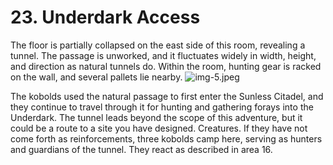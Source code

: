 # 23. Underdark Access

The floor is partially collapsed on the east side of this room, revealing a tunnel. The passage is unworked, and it fluctuates widely in width, height, and direction as natural tunnels do. Within the room, hunting gear is racked on the wall, and several pallets lie nearby.
![img-5.jpeg](DDIA06%20-%20Sunless%20Citadel_img-5.jpeg)

The kobolds used the natural passage to first enter the Sunless Citadel, and they continue to travel through it for hunting and gathering forays into the Underdark.
The tunnel leads beyond the scope of this adventure, but it could be a route to a site you have designed.
Creatures. If they have not come forth as reinforcements, three kobolds camp here, serving as hunters and guardians of the tunnel. They react as described in area 16.